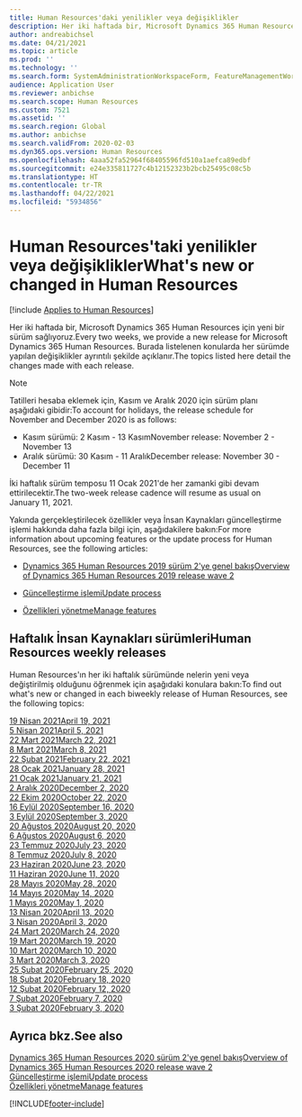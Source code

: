 ```yaml
---
title: Human Resources'daki yenilikler veya değişiklikler
description: Her iki haftada bir, Microsoft Dynamics 365 Human Resources için yeni bir sürüm sağlıyoruz. Burada listelenen konularda her hafta yapılan değişiklikler ayrıntılı şekilde açıklanır.
author: andreabichsel
ms.date: 04/21/2021
ms.topic: article
ms.prod: ''
ms.technology: ''
ms.search.form: SystemAdministrationWorkspaceForm, FeatureManagementWorkspace
audience: Application User
ms.reviewer: anbichse
ms.search.scope: Human Resources
ms.custom: 7521
ms.assetid: ''
ms.search.region: Global
ms.author: anbichse
ms.search.validFrom: 2020-02-03
ms.dyn365.ops.version: Human Resources
ms.openlocfilehash: 4aaa52fa52964f68405596fd510a1aefca89edbf
ms.sourcegitcommit: e24e335811727c4b12152323b2bcb25495c08c5b
ms.translationtype: HT
ms.contentlocale: tr-TR
ms.lasthandoff: 04/22/2021
ms.locfileid: "5934856"
---
```

# <a name="whats-new-or-changed-in-human-resources"></a><span data-ttu-id="87432-104">Human Resources'taki yenilikler veya değişiklikler</span><span class="sxs-lookup"><span data-stu-id="87432-104">What's new or changed in Human Resources</span></span>

[!include [Applies to Human Resources](../includes/applies-to-hr.md)]

<span data-ttu-id="87432-105">Her iki haftada bir, Microsoft Dynamics 365 Human Resources için yeni bir sürüm sağlıyoruz.</span><span class="sxs-lookup"><span data-stu-id="87432-105">Every two weeks, we provide a new release for Microsoft Dynamics 365 Human Resources.</span></span> <span data-ttu-id="87432-106">Burada listelenen konularda her sürümde yapılan değişiklikler ayrıntılı şekilde açıklanır.</span><span class="sxs-lookup"><span data-stu-id="87432-106">The topics listed here detail the changes made with each release.</span></span>

>[!NOTE]
><span data-ttu-id="87432-107">Tatilleri hesaba eklemek için, Kasım ve Aralık 2020 için sürüm planı aşağıdaki gibidir:</span><span class="sxs-lookup"><span data-stu-id="87432-107">To account for holidays, the release schedule for November and December 2020 is as follows:</span></span>
>
>- <span data-ttu-id="87432-108">Kasım sürümü: 2 Kasım - 13 Kasım</span><span class="sxs-lookup"><span data-stu-id="87432-108">November release: November 2 - November 13</span></span>
>- <span data-ttu-id="87432-109">Aralık sürümü: 30 Kasım - 11 Aralık</span><span class="sxs-lookup"><span data-stu-id="87432-109">December release: November 30 - December 11</span></span>
> 
><span data-ttu-id="87432-110">İki haftalık sürüm temposu 11 Ocak 2021'de her zamanki gibi devam ettirilecektir.</span><span class="sxs-lookup"><span data-stu-id="87432-110">The two-week release cadence will resume as usual on January 11, 2021.</span></span>

<span data-ttu-id="87432-111">Yakında gerçekleştirilecek özellikler veya İnsan Kaynakları güncelleştirme işlemi hakkında daha fazla bilgi için, aşağıdakilere bakın:</span><span class="sxs-lookup"><span data-stu-id="87432-111">For more information about upcoming features or the update process for Human Resources, see the following articles:</span></span> 

- [<span data-ttu-id="87432-112">Dynamics 365 Human Resources 2019 sürüm 2'ye genel bakış</span><span class="sxs-lookup"><span data-stu-id="87432-112">Overview of Dynamics 365 Human Resources 2019 release wave 2</span></span>](/dynamics365-release-plan/2019wave2/dynamics365-human-resources/)

- [<span data-ttu-id="87432-113">Güncelleştirme işlemi</span><span class="sxs-lookup"><span data-stu-id="87432-113">Update process</span></span>](hr-admin-setup-update-process.md)

- [<span data-ttu-id="87432-114">Özellikleri yönetme</span><span class="sxs-lookup"><span data-stu-id="87432-114">Manage features</span></span>](hr-admin-manage-features.md)

## <a name="human-resources-weekly-releases"></a><span data-ttu-id="87432-115">Haftalık İnsan Kaynakları sürümleri</span><span class="sxs-lookup"><span data-stu-id="87432-115">Human Resources weekly releases</span></span>

<span data-ttu-id="87432-116">Human Resources'ın her iki haftalık sürümünde nelerin yeni veya değiştirilmiş olduğunu öğrenmek için aşağıdaki konulara bakın:</span><span class="sxs-lookup"><span data-stu-id="87432-116">To find out what's new or changed in each biweekly release of Human Resources, see the following topics:</span></span>

[<span data-ttu-id="87432-117">19 Nisan 2021</span><span class="sxs-lookup"><span data-stu-id="87432-117">April 19, 2021</span></span>](hr-whats-new-2021-04-19.md)</br>
[<span data-ttu-id="87432-118">5 Nisan 2021</span><span class="sxs-lookup"><span data-stu-id="87432-118">April 5, 2021</span></span>](hr-whats-new-2021-04-05.md)</br>
[<span data-ttu-id="87432-119">22 Mart 2021</span><span class="sxs-lookup"><span data-stu-id="87432-119">March 22, 2021</span></span>](hr-whats-new-2021-03-22.md)</br>
[<span data-ttu-id="87432-120">8 Mart 2021</span><span class="sxs-lookup"><span data-stu-id="87432-120">March 8, 2021</span></span>](hr-whats-new-2021-03-08.md)</br>
[<span data-ttu-id="87432-121">22 Şubat 2021</span><span class="sxs-lookup"><span data-stu-id="87432-121">February 22, 2021</span></span>](hr-whats-new-2021-02-22.md)</br>
[<span data-ttu-id="87432-122">28 Ocak 2021</span><span class="sxs-lookup"><span data-stu-id="87432-122">January 28, 2021</span></span>](hr-whats-new-2021-01-28.md)</br>
[<span data-ttu-id="87432-123">21 Ocak 2021</span><span class="sxs-lookup"><span data-stu-id="87432-123">January 21, 2021</span></span>](hr-whats-new-2021-01-21.md)</br>
[<span data-ttu-id="87432-124">2 Aralık 2020</span><span class="sxs-lookup"><span data-stu-id="87432-124">December 2, 2020</span></span>](hr-whats-new-2020-12-02.md)</br>
[<span data-ttu-id="87432-125">22 Ekim 2020</span><span class="sxs-lookup"><span data-stu-id="87432-125">October 22, 2020</span></span>](hr-whats-new-2020-10-22.md)</br>
[<span data-ttu-id="87432-126">16 Eylül 2020</span><span class="sxs-lookup"><span data-stu-id="87432-126">September 16, 2020</span></span>](hr-whats-new-2020-09-16.md)</br>
[<span data-ttu-id="87432-127">3 Eylül 2020</span><span class="sxs-lookup"><span data-stu-id="87432-127">September 3, 2020</span></span>](hr-whats-new-2020-09-03.md)</br>
[<span data-ttu-id="87432-128">20 Ağustos 2020</span><span class="sxs-lookup"><span data-stu-id="87432-128">August 20, 2020</span></span>](hr-whats-new-2020-08-20.md)</br>
[<span data-ttu-id="87432-129">6 Ağustos 2020</span><span class="sxs-lookup"><span data-stu-id="87432-129">August 6, 2020</span></span>](hr-whats-new-2020-08-06.md)</br>
[<span data-ttu-id="87432-130">23 Temmuz 2020</span><span class="sxs-lookup"><span data-stu-id="87432-130">July 23, 2020</span></span>](hr-whats-new-2020-07-23.md)</br>
[<span data-ttu-id="87432-131">8 Temmuz 2020</span><span class="sxs-lookup"><span data-stu-id="87432-131">July 8, 2020</span></span>](hr-whats-new-2020-07-08.md)</br>
[<span data-ttu-id="87432-132">23 Haziran 2020</span><span class="sxs-lookup"><span data-stu-id="87432-132">June 23, 2020</span></span>](hr-whats-new-2020-06-23.md)</br>
[<span data-ttu-id="87432-133">11 Haziran 2020</span><span class="sxs-lookup"><span data-stu-id="87432-133">June 11, 2020</span></span>](hr-whats-new-2020-06-11.md)</br>
[<span data-ttu-id="87432-134">28 Mayıs 2020</span><span class="sxs-lookup"><span data-stu-id="87432-134">May 28, 2020</span></span>](hr-whats-new-2020-05-28.md)</br>
[<span data-ttu-id="87432-135">14 Mayıs 2020</span><span class="sxs-lookup"><span data-stu-id="87432-135">May 14, 2020</span></span>](hr-whats-new-2020-05-14.md)</br>
[<span data-ttu-id="87432-136">1 Mayıs 2020</span><span class="sxs-lookup"><span data-stu-id="87432-136">May 1, 2020</span></span>](hr-whats-new-2020-05-01.md)</br>
[<span data-ttu-id="87432-137">13 Nisan 2020</span><span class="sxs-lookup"><span data-stu-id="87432-137">April 13, 2020</span></span>](hr-whats-new-2020-04-13.md)</br>
[<span data-ttu-id="87432-138">3 Nisan 2020</span><span class="sxs-lookup"><span data-stu-id="87432-138">April 3, 2020</span></span>](hr-whats-new-2020-04-03.md)</br>
[<span data-ttu-id="87432-139">24 Mart 2020</span><span class="sxs-lookup"><span data-stu-id="87432-139">March 24, 2020</span></span>](hr-whats-new-2020-03-24.md)</br>
[<span data-ttu-id="87432-140">19 Mart 2020</span><span class="sxs-lookup"><span data-stu-id="87432-140">March 19, 2020</span></span>](hr-whats-new-2020-03-19.md)</br>
[<span data-ttu-id="87432-141">10 Mart 2020</span><span class="sxs-lookup"><span data-stu-id="87432-141">March 10, 2020</span></span>](hr-whats-new-2020-03-10.md)</br>
[<span data-ttu-id="87432-142">3 Mart 2020</span><span class="sxs-lookup"><span data-stu-id="87432-142">March 3, 2020</span></span>](hr-whats-new-2020-03-03.md)</br>
[<span data-ttu-id="87432-143">25 Şubat 2020</span><span class="sxs-lookup"><span data-stu-id="87432-143">February 25, 2020</span></span>](hr-whats-new-2020-02-25.md)</br>
[<span data-ttu-id="87432-144">18 Şubat 2020</span><span class="sxs-lookup"><span data-stu-id="87432-144">February 18, 2020</span></span>](hr-whats-new-2020-02-18.md)</br>
[<span data-ttu-id="87432-145">12 Şubat 2020</span><span class="sxs-lookup"><span data-stu-id="87432-145">February 12, 2020</span></span>](hr-whats-new-2020-02-12.md)</br>
[<span data-ttu-id="87432-146">7 Şubat 2020</span><span class="sxs-lookup"><span data-stu-id="87432-146">February 7, 2020</span></span>](hr-whats-new-2020-02-07.md)</br>
[<span data-ttu-id="87432-147">3 Şubat 2020</span><span class="sxs-lookup"><span data-stu-id="87432-147">February 3, 2020</span></span>](hr-whats-new-2020-02-03.md)

## <a name="see-also"></a><span data-ttu-id="87432-148">Ayrıca bkz.</span><span class="sxs-lookup"><span data-stu-id="87432-148">See also</span></span>

[<span data-ttu-id="87432-149">Dynamics 365 Human Resources 2020 sürüm 2'ye genel bakış</span><span class="sxs-lookup"><span data-stu-id="87432-149">Overview of Dynamics 365 Human Resources 2020 release wave 2</span></span>](/dynamics365-release-plan/2020wave2/human-resources/dynamics365-human-resources/)</br>
[<span data-ttu-id="87432-150">Güncelleştirme işlemi</span><span class="sxs-lookup"><span data-stu-id="87432-150">Update process</span></span>](hr-admin-setup-update-process.md)</br>
[<span data-ttu-id="87432-151">Özellikleri yönetme</span><span class="sxs-lookup"><span data-stu-id="87432-151">Manage features</span></span>](hr-admin-manage-features.md)


[!INCLUDE[footer-include](../includes/footer-banner.md)]